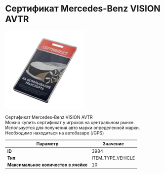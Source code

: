 # Сертификат Mercedes-Benz VISION AVTR

![Item Image](../img/3984.webp?raw=true)

Сертификат Mercedes-Benz VISION AVTR<br>Можно купить сертификат у игроков на центральном рынке.<br>Используется для получения авто марки определенной марки.<br>Необходимо находиться на автобазаре (/GPS)


| Параметр | Значение |
|----------|----------|
| **ID** | 3984 |
| **Тип** | ITEM_TYPE_VEHICLE |
| **Максимальное количество в ячейке** | 10 |

